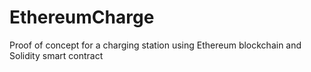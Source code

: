# EthereumCharge
Proof of concept for a charging station using Ethereum blockchain and Solidity smart contract
